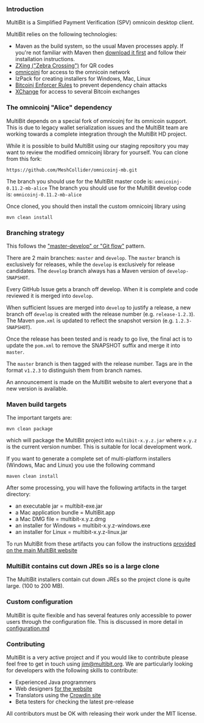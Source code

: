 ### Introduction

MultiBit is a Simplified Payment Verification (SPV) omnicoin desktop client.

MultiBit relies on the following technologies:

* Maven as the build system, so the usual Maven processes apply. If you're not familiar
with Maven then [download it first](http://maven.apache.org) and follow their installation instructions.
* [ZXing ("Zebra Crossing")](https://code.google.com/p/zxing/) for QR codes
* [omnicoinj](https://github.com/MeshCollider/omnicoinj/) for access to the omnicoin network
* IzPack for creating installers for Windows, Mac, Linux
* [Bitcoinj Enforcer Rules](https://github.com/gary-rowe/BitcoinjEnforcerRules) to prevent dependency chain attacks
* [XChange](https://github.com/timmolter/XChange) for access to several Bitcoin exchanges

### The omnicoinj "Alice" dependency

MultiBit depends on a special fork of omnicoinj for its omnicoin support. This is due to legacy wallet serialization issues
and the MultiBit team are working towards a complete integration through the MultiBit HD project.

While it is possible to build MultiBit using our staging repository you may want to review the modified omnicoinj library
for yourself. You can clone from this fork:
```
https://github.com/MeshCollider/omnicoinj-mb.git
```

The branch you should use for the MultiBit master code is: `omnicoinj-0.11.2-mb-alice`
The branch you should use for the MultiBit develop code is: `omnicoinj-0.11.2-mb-alice`

Once cloned, you should then install the custom omnicoinj library using

```
mvn clean install
```

### Branching strategy

This follows the ["master-develop" or "Git flow"](http://nvie.com/posts/a-successful-git-branching-model/) pattern.

There are 2 main branches: `master` and `develop`. The `master` branch is exclusively for releases, while the `develop`
is exclusively for release candidates. The `develop` branch always has a Maven version of `develop-SNAPSHOT`.

Every GitHub Issue gets a branch off develop. When it is complete and code reviewed it is merged into `develop`.

When sufficient Issues are merged into `develop` to justify a release, a new branch off `develop` is created with the release number (e.g. `release-1.2.3`).
The Maven `pom.xml` is updated to reflect the snapshot version (e.g. `1.2.3-SNAPSHOT`).

Once the release has been tested and is ready to go live, the final act is to update the `pom.xml` to remove the SNAPSHOT suffix and merge it into `master`.

The `master` branch is then tagged with the release number. Tags are in the format `v1.2.3` to distinguish them from branch names.

An announcement is made on the MultiBit website to alert everyone that a new version is available.

### Maven build targets

The important targets are:

```
mvn clean package
```

which will package the MultiBit project into `multibit-x.y.z.jar` where `x.y.z` is the current version
number. This is suitable for local development work.

If you want to generate a complete set of multi-platform installers (Windows, Mac and Linux) you 
use the following command

```
maven clean install
```

After some processing, you will have the following artifacts in the target directory:

* an executable jar = multibit-exe.jar
* a Mac application bundle = MultiBit.app
* a Mac DMG file = multibit-x.y.z.dmg
* an installer for Windows = multibit-x.y.z-windows.exe
* an installer for Linux = multibit-x.y.z-linux.jar

To run MultiBit from these artifacts you can follow the instructions [provided on the main MultiBit
website](https://multibit.org/help.html)

### MultiBit contains cut down JREs so is a large clone

The MultiBit installers contain cut down JREs so the project clone is quite large.
(100 to 200 MB).

### Custom configuration

MultiBit is quite flexible and has several features only accessible to power users through the configuration file. This
is discussed in more detail in [configuration.md](configuration.md)

### Contributing

MultiBit is a very active project and if you would like to contribute please feel free to get in touch using [jim@multibit.org](mailto:jim@multibit.org).
We are particularly looking for developers with the following skills to contribute:

* Experienced Java programmers
* Web designers [for the website](https://github.com/jim618/multibit-website)
* Translators using the [Crowdin site](http://translate.multibit.org/)
* Beta testers for checking the latest pre-release

All contributors must be OK with releasing their work under the MIT license.
